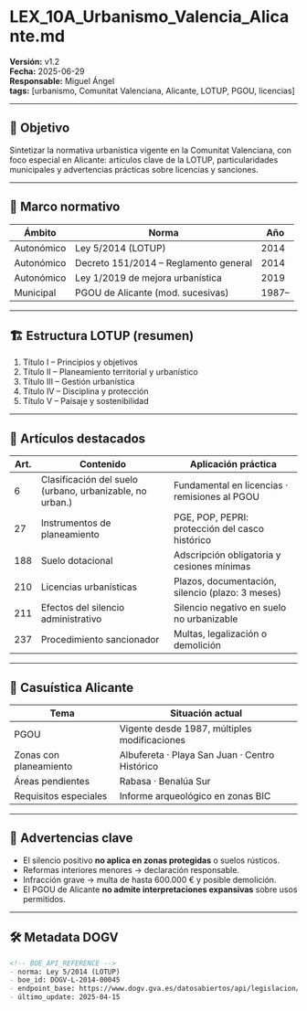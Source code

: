 # LEX_10A_Urbanismo_Valencia_Alicante.md  
**Versión:** v1.2  
**Fecha:** 2025-06-29  
**Responsable:** Miguel Ángel  
**tags:** [urbanismo, Comunitat Valenciana, Alicante, LOTUP, PGOU, licencias]

---

## 📘 Objetivo

Sintetizar la normativa urbanística vigente en la Comunitat Valenciana, con foco especial en Alicante: artículos clave de la LOTUP, particularidades municipales y advertencias prácticas sobre licencias y sanciones.

---

## 📖 Marco normativo

| Ámbito     | Norma                                  | Año     |
|------------|-----------------------------------------|---------|
| Autonómico | Ley 5/2014 (LOTUP)                      | 2014    |
| Autonómico | Decreto 151/2014 – Reglamento general   | 2014    |
| Autonómico | Ley 1/2019 de mejora urbanística        | 2019    |
| Municipal  | PGOU de Alicante (mod. sucesivas)       | 1987–   |

---

## 🏗️ Estructura LOTUP (resumen)

1. Título I – Principios y objetivos  
2. Título II – Planeamiento territorial y urbanístico  
3. Título III – Gestión urbanística  
4. Título IV – Disciplina y protección  
5. Título V – Paisaje y sostenibilidad  

---

## 📌 Artículos destacados

| Art. | Contenido                                                | Aplicación práctica                                |
|------|----------------------------------------------------------|----------------------------------------------------|
| 6    | Clasificación del suelo (urbano, urbanizable, no urban.) | Fundamental en licencias · remisiones al PGOU      |
| 27   | Instrumentos de planeamiento                             | PGE, POP, PEPRI: protección del casco histórico     |
| 188  | Suelo dotacional                                         | Adscripción obligatoria y cesiones mínimas         |
| 210  | Licencias urbanísticas                                   | Plazos, documentación, silencio (plazo: 3 meses)   |
| 211  | Efectos del silencio administrativo                      | Silencio negativo en suelo no urbanizable          |
| 237  | Procedimiento sancionador                                | Multas, legalización o demolición                  |

---

## 📍 Casuística Alicante

| Tema                         | Situación actual                               |
|------------------------------|----------------------------------------------|
| PGOU                         | Vigente desde 1987, múltiples modificaciones  |
| Zonas con planeamiento       | Albufereta · Playa San Juan · Centro Histórico |
| Áreas pendientes             | Rabasa · Benalúa Sur                          |
| Requisitos especiales        | Informe arqueológico en zonas BIC             |

---

## 🚩 Advertencias clave

- El silencio positivo **no aplica en zonas protegidas** o suelos rústicos.  
- Reformas interiores menores → declaración responsable.  
- Infracción grave → multa de hasta 600.000 € y posible demolición.  
- El PGOU de Alicante **no admite interpretaciones expansivas** sobre usos permitidos.

---

## 🛠️ Metadata DOGV

```markdown
<!-- BOE_API_REFERENCE -->
- norma: Ley 5/2014 (LOTUP)
- boe_id: DOGV-L-2014-00045
- endpoint_base: https://www.dogv.gva.es/datosabiertos/api/legislacion/ley-5-2014/texto/
- último_update: 2025-04-15
